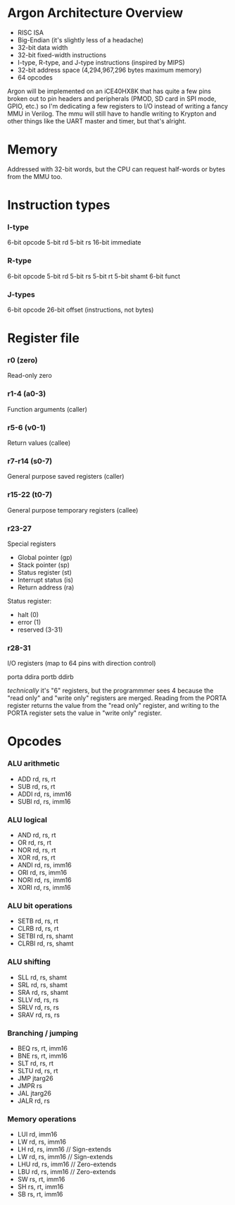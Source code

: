 # Argon Architecture Overview
- RISC ISA
- Big-Endian (it's slightly less of a headache)
- 32-bit data width
- 32-bit fixed-width instructions
- I-type, R-type, and J-type instructions (inspired by MIPS)
- 32-bit address space (4,294,967,296 bytes maximum memory)
- 64 opcodes

Argon will be implemented on an iCE40HX8K that has quite a few pins
broken out to pin headers and peripherals (PMOD, SD card in SPI mode, GPIO, etc.) so I'm dedicating a few registers to I/O instead of writing a fancy MMU in Verilog. The mmu will still have to handle writing to Krypton
and other things like the UART master and timer, but that's alright.

# Memory
Addressed with 32-bit words, but the CPU can request half-words or
bytes from the MMU too.

# Instruction types
### I-type
6-bit opcode
5-bit rd
5-bit rs
16-bit immediate

### R-type
6-bit opcode
5-bit rd
5-bit rs
5-bit rt
5-bit shamt
6-bit funct

### J-types
6-bit opcode
26-bit offset (instructions, not bytes)

# Register file
### r0 (zero)
Read-only zero

### r1-4 (a0-3)
Function arguments (caller)

### r5-6 (v0-1)
Return values (callee)

### r7-r14 (s0-7)
General purpose saved registers (caller)

### r15-22 (t0-7)
General purpose temporary registers (callee)

### r23-27
Special registers
- Global pointer (gp)
- Stack pointer (sp)
- Status register (st)
- Interrupt status (is)
- Return address (ra)

Status register:
- halt (0)
- error (1)
- reserved (3-31)

### r28-31
I/O registers (map to 64 pins with direction control)

porta
ddira
portb
ddirb

*technically* it's "6" registers, but the programmmer sees 4 because the "read only" and "write only" registers are merged.
Reading from the PORTA register returns the value from the "read only" register, and writing to the PORTA register sets
the value in "write only" register.

# Opcodes
### ALU arithmetic
- ADD rd, rs, rt
- SUB rd, rs, rt
- ADDI rd, rs, imm16
- SUBI rd, rs, imm16

### ALU logical
- AND rd, rs, rt
- OR rd, rs, rt
- NOR rd, rs, rt
- XOR rd, rs, rt
- ANDI rd, rs, imm16
- ORI rd, rs, imm16
- NORI rd, rs, imm16
- XORI rd, rs, imm16

### ALU bit operations
- SETB rd, rs, rt
- CLRB rd, rs, rt
- SETBI rd, rs, shamt
- CLRBI rd, rs, shamt

### ALU shifting
- SLL rd, rs, shamt
- SRL rd, rs, shamt
- SRA rd, rs, shamt
- SLLV rd, rs, rs
- SRLV rd, rs, rs
- SRAV rd, rs, rs

### Branching / jumping
- BEQ rs, rt, imm16
- BNE rs, rt, imm16
- SLT rd, rs, rt
- SLTU rd, rs, rt
- JMP jtarg26
- JMPR rs
- JAL jtarg26
- JALR rd, rs

### Memory operations
- LUI rd, imm16
- LW rd, rs, imm16
- LH rd, rs, imm16  // Sign-extends
- LW rd, rs, imm16  // Sign-extends
- LHU rd, rs, imm16 // Zero-extends
- LBU rd, rs, imm16 // Zero-extends
- SW rs, rt, imm16
- SH rs, rt, imm16
- SB rs, rt, imm16